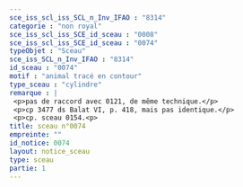 ```yaml
---
sce_iss_scl_iss_SCL_n_Inv_IFAO : "8314"
categorie : "non royal"
sce_iss_scl_iss_SCE_id_sceau : "0008"
sce_iss_scl_iss_SCE_id_sceau : "0074"
typeObjet : "Sceau"
sce_iss_SCL_n_Inv_IFAO : "8314"
id_sceau : "0074"
motif : "animal tracé en contour"
type_sceau : "cylindre"
remarque : |
 <p>pas de raccord avec 0121, de même technique.</p>
 <p>cp 3477 ds Balat VI, p. 418, mais pas identique.</p>
 <p>cp. sceau 0154.<p>
title: sceau n°0074
empreinte: ""
id_notice: 0074
layout: notice_sceau
type: sceau
partie: 1
---
```

